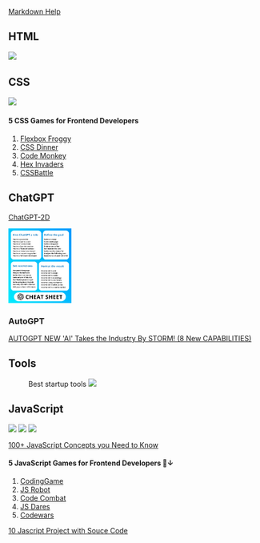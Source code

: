 [Markdown Help](https://docs.github.com/en/get-started/writing-on-github/getting-started-with-writing-and-formatting-on-github/)

## HTML
<div styles="display:flex">
<img src="https://pbs.twimg.com/media/FvRtUbBXoAkJtwr?format=jpg&name=large" width="25%"> 
</div>

## CSS
<div styles="display:flex">
<img src="https://pbs.twimg.com/media/FvHSYQBWIAAzaSK?format=jpg&name=large" width="25%">
</div>

#### 5 CSS Games for Frontend Developers 
1. [Flexbox Froggy](flexboxfroggy.com)
2. [CSS Dinner](flukeout.github.io)
3. [Code Monkey](http://codemonkey.com)
4. [Hex Invaders](hexinvaders.com)
5. [CSSBattle](cssbattle.dev)



## ChatGPT
[ChatGPT-2D](https://superusapp.com/chatgpt2d/)

<img src="Images/ChatGPTCheetSheet.jpg" width="25%"> 

### AutoGPT
[AUTOGPT NEW 'AI' Takes the Industry By STORM! (8 New CAPABILITIES)](https://www.youtube.com/watch?v=F9UyTIeaT4o)
  



## Tools
<figure>
  <figcatpion>Best startup tools</figcaption>
  <img src="https://pbs.twimg.com/media/FuxCbrfaAAABYHj?format=png&name=medium" width="25%">
  </figure>


## JavaScript
<div styles="display:flex">
<img src="https://miro.medium.com/v2/resize:fit:4800/format:webp/0*7kl7ZYJkzaVxQ5d9.jpg" width="25%">
<img src="https://pbs.twimg.com/media/FvMo8CiXoAIlaMF?format=jpg&name=medium" width="25%">
<img src="https://pbs.twimg.com/media/FvHFwYkWYAID750?format=jpg&name=4096x4096" width="25%">
</div>

[100+ JavaScript Concepts you Need to Know](https://morioh.com/p/21205148f52f)
#### 5 JavaScript Games for Frontend Developers 🧵↓
1. [CodingGame](codingame.com)
2. [JS Robot](https://lab.reaal.me/jsrobot/)
3. [Code Combat](codecombat.com)
4. [JS Dares](jsdares.com)
5. [Codewars](codewars.com)

[10 Jascript Project with Souce Code](https://morioh.com/p/943dd72ae8d8?f=5c21fb01c16e2556b555ab32)


